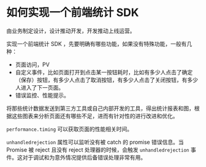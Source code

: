 # 如何实现一个前端统计 SDK

由业务制定设计，设计推动开发，开发推动上线运营。

实现一个前端统计 SDK ，先要明确有哪些功能，如果没有特殊功能，一般有几种：

- 页面访问，PV
- 自定义事件，比如页面打开到点击某一按钮耗时，比如有多少人点击了确定（保存）按钮，有多少人点击了取消按钮，有多少人点击了关闭按钮，有多少人进入了下一页面。
- 错误监控、性能提示。

将那些统计数据发送到第三方工具或自己内部开发的工具，得出统计报表和图，根据这些图表来分析页面还有哪些不足，进而有针对性的进行改进和优化。

`performance.timing` 可以获取页面的性能相关时间。

`unhandledrejection` 属性可以监听没有被 catch 的 promise 错误信息。当 Promise 被 reject 且没有 reject 处理器的时候，会触发 `unhandledrejection` 事件。这对于调试和为意外情况提供后备错误处理非常有用。

